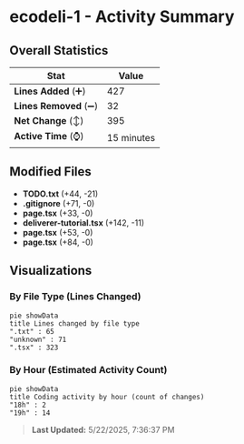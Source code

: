 # ecodeli-1 - Activity Summary 

## Overall Statistics

| Stat                   | Value                                                             |
| ---------------------- | ----------------------------------------------------------------- |
| **Lines Added** (➕)   | 427                                          |
| **Lines Removed** (➖) | 32                                        |
| **Net Change** (↕)    | 395                |
| **Active Time** (⌚)   | 15 minutes |


## Modified Files
- **TODO.txt** (+44, -21)
- **.gitignore** (+71, -0)
- **page.tsx** (+33, -0)
- **deliverer-tutorial.tsx** (+142, -11)
- **page.tsx** (+53, -0)
- **page.tsx** (+84, -0)

## Visualizations

### By File Type (Lines Changed)

```mermaid
pie showData
title Lines changed by file type
".txt" : 65
"unknown" : 71
".tsx" : 323
```

### By Hour (Estimated Activity Count)

```mermaid
pie showData
title Coding activity by hour (count of changes)
"18h" : 2
"19h" : 14
```


> **Last Updated:** 5/22/2025, 7:36:37 PM